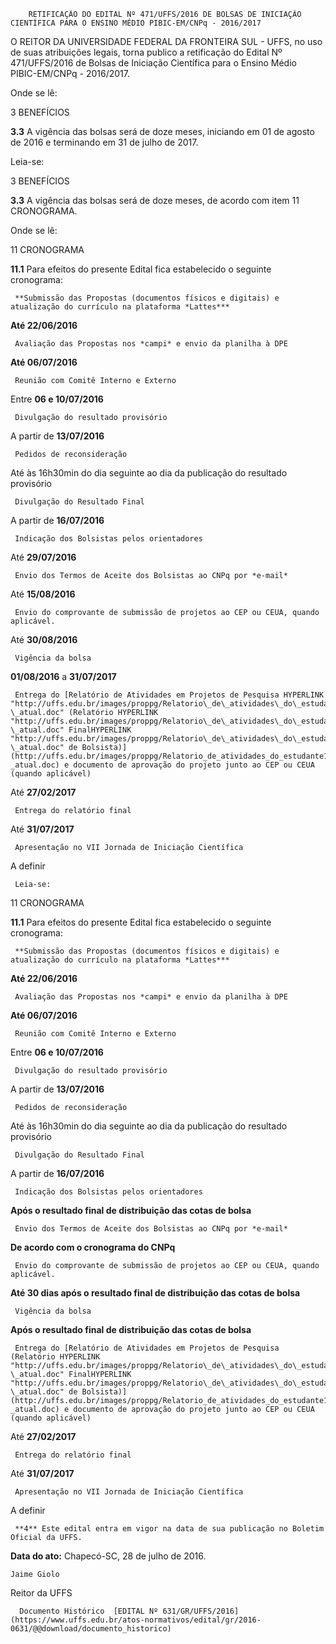         RETIFICAÇÃO DO EDITAL Nº 471/UFFS/2016 DE BOLSAS DE INICIAÇÃO CIENTÍFICA PARA O ENSINO MÉDIO PIBIC-EM/CNPq - 2016/2017  

O REITOR DA UNIVERSIDADE FEDERAL DA FRONTEIRA SUL - UFFS, no uso de suas atribuições legais, torna publico a retificação do Edital Nº 471/UFFS/2016 de Bolsas de Iniciação Científica para o Ensino Médio PIBIC-EM/CNPq - 2016/2017.

 Onde se lê:

 3 BENEFÍCIOS

 **3.3** A vigência das bolsas será de doze meses, iniciando em 01 de agosto de 2016 e terminando em 31 de julho de 2017.

 Leia-se:

 3 BENEFÍCIOS

 **3.3** A vigência das bolsas será de doze meses, de acordo com item 11 CRONOGRAMA.

 Onde se lê:

 11 CRONOGRAMA

 **11.1** Para efeitos do presente Edital fica estabelecido o seguinte cronograma:

     **Submissão das Propostas (documentos físicos e digitais) e atualização do currículo na plataforma *Lattes***

   **Até 22/06/2016**

     Avaliação das Propostas nos *campi* e envio da planilha à DPE

   **Até 06/07/2016**

     Reunião com Comitê Interno e Externo

   Entre **06 e 10/07/2016**

     Divulgação do resultado provisório

   A partir de **13/07/2016**

     Pedidos de reconsideração

   Até às 16h30min do dia seguinte ao dia da publicação do resultado provisório

     Divulgação do Resultado Final

   A partir de **16/07/2016**

     Indicação dos Bolsistas pelos orientadores

   Até **29/07/2016**

     Envio dos Termos de Aceite dos Bolsistas ao CNPq por *e-mail*

   Até **15/08/2016**

     Envio do comprovante de submissão de projetos ao CEP ou CEUA, quando aplicável.

   Até **30/08/2016**

     Vigência da bolsa

   **01/08/2016** a **31/07/2017**

     Entrega do [Relatório de Atividades em Projetos de Pesquisa HYPERLINK "http://uffs.edu.br/images/proppg/Relatorio\_de\_atividades\_do\_estudante1\_-\_atual.doc" (Relatório HYPERLINK "http://uffs.edu.br/images/proppg/Relatorio\_de\_atividades\_do\_estudante1\_-\_atual.doc" FinalHYPERLINK "http://uffs.edu.br/images/proppg/Relatorio\_de\_atividades\_do\_estudante1\_-\_atual.doc" de Bolsista)](http://uffs.edu.br/images/proppg/Relatorio_de_atividades_do_estudante1_-_atual.doc) e documento de aprovação do projeto junto ao CEP ou CEUA (quando aplicável)

   Até **27/02/2017**

     Entrega do relatório final

   Até **31/07/2017**

     Apresentação no VII Jornada de Iniciação Científica

   A definir

     Leia-se:

 11 CRONOGRAMA

 **11.1** Para efeitos do presente Edital fica estabelecido o seguinte cronograma:

     **Submissão das Propostas (documentos físicos e digitais) e atualização do currículo na plataforma *Lattes***

   **Até 22/06/2016**

     Avaliação das Propostas nos *campi* e envio da planilha à DPE

   **Até 06/07/2016**

     Reunião com Comitê Interno e Externo

   Entre **06 e 10/07/2016**

     Divulgação do resultado provisório

   A partir de **13/07/2016**

     Pedidos de reconsideração

   Até às 16h30min do dia seguinte ao dia da publicação do resultado provisório

     Divulgação do Resultado Final

   A partir de **16/07/2016**

     Indicação dos Bolsistas pelos orientadores

   **Após o resultado final de distribuição das cotas de bolsa**

     Envio dos Termos de Aceite dos Bolsistas ao CNPq por *e-mail*

   **De acordo com o cronograma do CNPq**

     Envio do comprovante de submissão de projetos ao CEP ou CEUA, quando aplicável.

   **Até 30 dias após o resultado final de distribuição das cotas de bolsa**

     Vigência da bolsa

   **Após o resultado final de distribuição das cotas de bolsa**

     Entrega do [Relatório de Atividades em Projetos de Pesquisa (Relatório HYPERLINK "http://uffs.edu.br/images/proppg/Relatorio\_de\_atividades\_do\_estudante1\_-\_atual.doc" FinalHYPERLINK "http://uffs.edu.br/images/proppg/Relatorio\_de\_atividades\_do\_estudante1\_-\_atual.doc" de Bolsista)](http://uffs.edu.br/images/proppg/Relatorio_de_atividades_do_estudante1_-_atual.doc) e documento de aprovação do projeto junto ao CEP ou CEUA (quando aplicável)

   Até **27/02/2017**

     Entrega do relatório final

   Até **31/07/2017**

     Apresentação no VII Jornada de Iniciação Científica

   A definir

     **4** Este edital entra em vigor na data de sua publicação no Boletim Oficial da UFFS.

  

   **Data do ato:** Chapecó-SC, 28 de julho de 2016.   
 

    Jaime Giolo   
 Reitor da UFFS 

      Documento Histórico  [EDITAL Nº 631/GR/UFFS/2016](https://www.uffs.edu.br/atos-normativos/edital/gr/2016-0631/@@download/documento_historico)     
      
